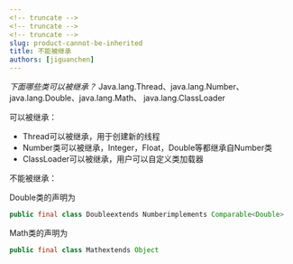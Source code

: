 ```yaml
---
<!-- truncate -->
<!-- truncate -->
<!-- truncate -->
slug: product-cannot-be-inherited
title: 不能被继承
authors: [jiguanchen]
---
```


*下面哪些类可以被继承？* <!--more-->Java.lang.Thread、java.lang.Number、java.lang.Double、java.lang.Math、 java.lang.ClassLoader

可以被继承：

- Thread可以被继承，用于创建新的线程
- Number类可以被继承，Integer，Float，Double等都继承自Number类
- ClassLoader可以被继承，用户可以自定义类加载器

不能被继承：

Double类的声明为

```java
public final class Doubleextends Numberimplements Comparable<Double>
```

Math类的声明为

```java
public final class Mathextends Object
```

